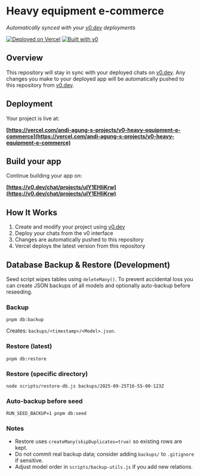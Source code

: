 # Heavy equipment e-commerce

*Automatically synced with your [v0.dev](https://v0.dev) deployments*

[![Deployed on Vercel](https://img.shields.io/badge/Deployed%20on-Vercel-black?style=for-the-badge&logo=vercel)](https://vercel.com/andi-agung-s-projects/v0-heavy-equipment-e-commerce)
[![Built with v0](https://img.shields.io/badge/Built%20with-v0.dev-black?style=for-the-badge)](https://v0.dev/chat/projects/uIY1EHIiKrw)

## Overview

This repository will stay in sync with your deployed chats on [v0.dev](https://v0.dev).
Any changes you make to your deployed app will be automatically pushed to this repository from [v0.dev](https://v0.dev).

## Deployment

Your project is live at:

**[https://vercel.com/andi-agung-s-projects/v0-heavy-equipment-e-commerce](https://vercel.com/andi-agung-s-projects/v0-heavy-equipment-e-commerce)**

## Build your app

Continue building your app on:

**[https://v0.dev/chat/projects/uIY1EHIiKrw](https://v0.dev/chat/projects/uIY1EHIiKrw)**

## How It Works

1. Create and modify your project using [v0.dev](https://v0.dev)
2. Deploy your chats from the v0 interface
3. Changes are automatically pushed to this repository
4. Vercel deploys the latest version from this repository

## Database Backup & Restore (Development)

Seed script wipes tables using `deleteMany()`. To prevent accidental loss you can create JSON backups of all models and optionally auto-backup before reseeding.

### Backup

```
pnpm db:backup
```

Creates: `backups/<timestamp>/<Model>.json`.

### Restore (latest)

```
pnpm db:restore
```

### Restore (specific directory)

```
node scripts/restore-db.js backups/2025-09-25T16-55-00-123Z
```

### Auto-backup before seed

```
RUN_SEED_BACKUP=1 pnpm db:seed
```

### Notes
* Restore uses `createMany(skipDuplicates=true)` so existing rows are kept.
* Do not commit real backup data; consider adding `backups/` to `.gitignore` if sensitive.
* Adjust model order in `scripts/backup-utils.js` if you add new relations.
